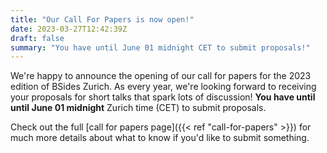 ```yaml
---
title: "Our Call For Papers is now open!"
date: 2023-03-27T12:42:39Z
draft: false
summary: "You have until June 01 midnight CET to submit proposals!"
---
```


We're happy to announce the opening of our call for papers for the 2023 edition
of BSides Zurich. As every year, we're looking forward to receiving your
proposals for short talks that spark lots of discussion! **You have until until
June 01 midnight** Zurich time (CET) to submit proposals.

Check out the full [call for papers page]({{< ref "call-for-papers" >}}) for
much more details about what to know if you'd like to submit something.

